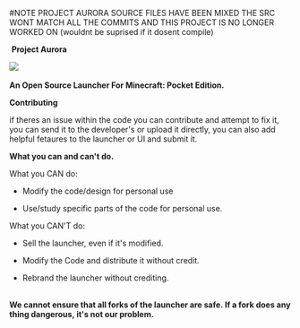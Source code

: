 
#NOTE PROJECT AURORA SOURCE FILES HAVE BEEN MIXED THE SRC WONT MATCH ALL THE COMMITS AND THIS PROJECT IS NO LONGER WORKED ON (wouldnt be suprised if it dosent compile)


 ​ ​**Project Aurora**

 ​![](https://media.discordapp.net/attachments/963498605702959154/971469366644342904/Untitled156_20220504175217.png) 
  
 ​**An Open Source Launcher For Minecraft: Pocket Edition.** 
  
 ​**​Contributing**

 if theres an issue within the code you can contribute and attempt to fix it, you can send it to the developer's or upload it directly, you can also add helpful fetaures to the launcher or UI and submit it.
 
  
 ​**What you can and can't do.**

 ​What you CAN do:

- ​Modify the code/design for personal use

- Use/study specific parts of the code for personal use.
 
  
 ​What you CAN'T do: 
 
- Sell the launcher, even if it's modified.
 
- ​Modify the Code and distribute it without credit.
 
- Rebrand the launcher without crediting.


 ​**We cannot ensure that all forks of the launcher are safe. If a fork does anything dangerous, it's not our problem.**
